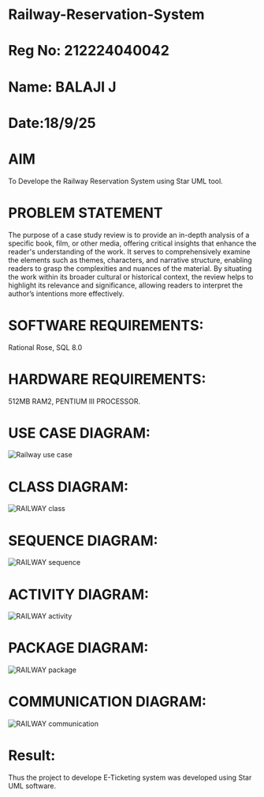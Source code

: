# Railway-Reservation-System

# Reg No: 212224040042
# Name: BALAJI J
# Date:18/9/25

# AIM
 To Develope the Railway Reservation System using Star UML tool.
# PROBLEM STATEMENT
The purpose of a case study review is to provide an in-depth analysis of a specific book, film, or other media, offering critical insights that enhance the reader's understanding of the work. It serves to comprehensively examine the elements such as themes, characters, and narrative structure, enabling readers to grasp the complexities and nuances of the material. By situating the work within its broader cultural or historical context, the review helps to highlight its relevance and significance, allowing readers to interpret the author’s intentions more effectively. 

# SOFTWARE REQUIREMENTS:
Rational Rose,
SQL 8.0
# HARDWARE REQUIREMENTS:
512MB RAM2, PENTIUM III PROCESSOR.

# USE CASE DIAGRAM:
![Railway use case](https://github.com/user-attachments/assets/0f6ee461-78ef-4198-a616-625811885a81)

# CLASS DIAGRAM:
![RAILWAY class](https://github.com/user-attachments/assets/dddcc53e-64de-406d-83ef-20d58c81128e)


# SEQUENCE DIAGRAM:
![RAILWAY sequence](https://github.com/user-attachments/assets/0ceaf958-8a3a-4cc3-85a7-d6e7f3e22416)

# ACTIVITY DIAGRAM:

![RAILWAY activity](https://github.com/user-attachments/assets/347dd378-5638-4c82-b32f-71ca9cc0fdc4)


# PACKAGE DIAGRAM: 
![RAILWAY package](https://github.com/user-attachments/assets/af1322c1-2e24-4708-a847-fe23070736ea)

# COMMUNICATION DIAGRAM:
![RAILWAY communication](https://github.com/user-attachments/assets/0773db92-6307-4789-a3f2-17ff9a8f1bdc)

# Result:

Thus the project to develope E-Ticketing system was developed using Star UML software.
